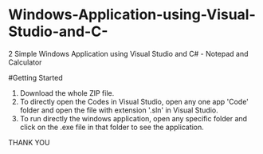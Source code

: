 # Windows-Application-using-Visual-Studio-and-C-
2 Simple Windows Application using Visual Studio and C# - Notepad and Calculator

#Getting Started

1) Download the whole ZIP file.
2) To directly open the Codes in Visual Studio, open any one app 'Code' folder and open the file with extension '.sln' in Visual Studio. 
3) To run directly the windows application, open any specific folder and click on the .exe file in that folder to see the application.

THANK YOU
